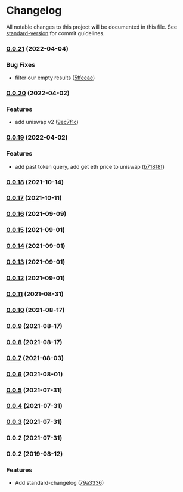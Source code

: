# Changelog

All notable changes to this project will be documented in this file. See [standard-version](https://github.com/conventional-changelog/standard-version) for commit guidelines.

### [0.0.21](https://github.com/fractional-company/amm-data/compare/v0.0.20...v0.0.21) (2022-04-04)


### Bug Fixes

* filter our empty results ([5ffeeae](https://github.com/fractional-company/amm-data/commit/5ffeeae25c124da0a6be6af5fde49297680c5e26))

### [0.0.20](https://github.com/fractional-company/amm-data/compare/v0.0.19...v0.0.20) (2022-04-02)


### Features

* add uniswap v2 ([9ec7f1c](https://github.com/fractional-company/amm-data/commit/9ec7f1c71ab8db251477674be65166163d29dcee))

### [0.0.19](https://github.com/fractional-company/amm-data/compare/v0.0.18...v0.0.19) (2022-04-02)


### Features

* add past token query, add get eth price to uniswap ([b71818f](https://github.com/fractional-company/amm-data/commit/b71818f49544873c7885cea902e02317fd132d01))

### [0.0.18](https://github.com/fractional-company/amm-data/compare/v0.0.17...v0.0.18) (2021-10-14)

### [0.0.17](https://github.com/fractional-company/amm-data/compare/v0.0.16...v0.0.17) (2021-10-11)

### [0.0.16](https://github.com/fractional-company/amm-data/compare/v0.0.15...v0.0.16) (2021-09-09)

### [0.0.15](https://github.com/fractional-company/amm-data/compare/v0.0.14...v0.0.15) (2021-09-01)

### [0.0.14](https://github.com/fractional-company/amm-data/compare/v0.0.13...v0.0.14) (2021-09-01)

### [0.0.13](https://github.com/fractional-company/amm-data/compare/v0.0.12...v0.0.13) (2021-09-01)

### [0.0.12](https://github.com/fractional-company/amm-data/compare/v0.0.11...v0.0.12) (2021-09-01)

### [0.0.11](https://github.com/fractional-company/amm-data/compare/v0.0.10...v0.0.11) (2021-08-31)

### [0.0.10](https://github.com/fractional-company/amm-data/compare/v0.0.9...v0.0.10) (2021-08-17)

### [0.0.9](https://github.com/fractional-company/amm-data/compare/v0.0.8...v0.0.9) (2021-08-17)

### [0.0.8](https://github.com/fractional-company/amm-data/compare/v0.0.7...v0.0.8) (2021-08-17)

### [0.0.7](https://github.com/fractional-company/amm-data/compare/v0.0.6...v0.0.7) (2021-08-03)

### [0.0.6](https://github.com/fractional-company/amm-data/compare/v0.0.5...v0.0.6) (2021-08-01)

### [0.0.5](https://github.com/fractional-company/amm-info/compare/v0.0.4...v0.0.5) (2021-07-31)

### [0.0.4](https://github.com/fractional-company/amm-info/compare/v0.0.3...v0.0.4) (2021-07-31)

### [0.0.3](https://github.com/fractional-company/amm-info/compare/v0.0.2...v0.0.3) (2021-07-31)

### 0.0.2 (2021-07-31)

### 0.0.2 (2019-08-12)


### Features

* Add standard-changelog ([79a3336](https://github.com/mitevpi/node-module-template/commit/79a3336))
